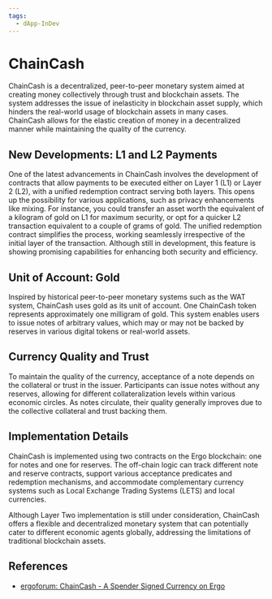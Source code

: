 ```yaml
---
tags:
  - dApp-InDev
---
```


# ChainCash

ChainCash is a decentralized, peer-to-peer monetary system aimed at creating money collectively through trust and blockchain assets. The system addresses the issue of inelasticity in blockchain asset supply, which hinders the real-world usage of blockchain assets in many cases. ChainCash allows for the elastic creation of money in a decentralized manner while maintaining the quality of the currency.

## New Developments: L1 and L2 Payments

One of the latest advancements in ChainCash involves the development of contracts that allow payments to be executed either on Layer 1 (L1) or Layer 2 (L2), with a unified redemption contract serving both layers. This opens up the possibility for various applications, such as privacy enhancements like mixing. For instance, you could transfer an asset worth the equivalent of a kilogram of gold on L1 for maximum security, or opt for a quicker L2 transaction equivalent to a couple of grams of gold. The unified redemption contract simplifies the process, working seamlessly irrespective of the initial layer of the transaction. Although still in development, this feature is showing promising capabilities for enhancing both security and efficiency.

## Unit of Account: Gold

Inspired by historical peer-to-peer monetary systems such as the WAT system, ChainCash uses gold as its unit of account. One ChainCash token represents approximately one milligram of gold. This system enables users to issue notes of arbitrary values, which may or may not be backed by reserves in various digital tokens or real-world assets.

## Currency Quality and Trust

To maintain the quality of the currency, acceptance of a note depends on the collateral or trust in the issuer. Participants can issue notes without any reserves, allowing for different collateralization levels within various economic circles. As notes circulate, their quality generally improves due to the collective collateral and trust backing them.

## Implementation Details

ChainCash is implemented using two contracts on the Ergo blockchain: one for notes and one for reserves. The off-chain logic can track different note and reserve contracts, support various acceptance predicates and redemption mechanisms, and accommodate complementary currency systems such as Local Exchange Trading Systems (LETS) and local currencies.

Although Layer Two implementation is still under consideration, ChainCash offers a flexible and decentralized monetary system that can potentially cater to different economic agents globally, addressing the limitations of traditional blockchain assets.

## References

- [ergoforum: ChainCash - A Spender Signed Currency on Ergo](https://www.ergoforum.org/t/chaincash-a-spender-signed-currency-on-ergo/4015)